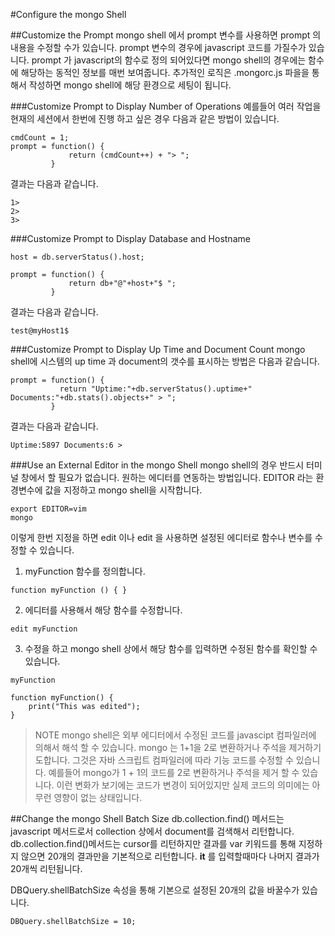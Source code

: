 #Configure the mongo Shell

##Customize the Prompt
mongo shell 에서 prompt 변수를 사용하면 prompt 의 내용을 수정할 수가 있습니다. prompt 변수의 경우에 javascript 코드를 가질수가 있습니다. prompt 가 javascript의 함수로 정의 되어있다면 mongo shell의 경우에는 함수에 해당하는 동적인 정보를 매번 보여줍니다.
추가적인 로직은 .mongorc.js 파을을 통해서 작성하면 mongo shell에 해당 환경으로 세팅이 됩니다.

###Customize Prompt to Display Number of Operations
예를들어 여러 작업을 현재의 세션에서 한번에 진행 하고 싶은 경우 다음과 같은 방법이 있습니다.
```
cmdCount = 1;
prompt = function() {
             return (cmdCount++) + "> ";
         }
```
결과는 다음과 같습니다.
```
1>
2>
3>
```

###Customize Prompt to Display Database and Hostname
```
host = db.serverStatus().host;

prompt = function() {
             return db+"@"+host+"$ ";
         }
```

결과는 다음과 같습니다.
```
test@myHost1$
```

###Customize Prompt to Display Up Time and Document Count
mongo shell에 시스템의 up time 과 document의 갯수를 표시하는 방법은 다음과 같습니다.
```
prompt = function() {
           return "Uptime:"+db.serverStatus().uptime+" Documents:"+db.stats().objects+" > ";
         }
```
결과는 다음과 같습니다.
```
Uptime:5897 Documents:6 >
```

###Use an External Editor in the mongo Shell
mongo shell의 경우 반드시 터미널 창에서 할 필요가 없습니다. 원하는 에디터를 연동하는 방법입니다. EDITOR 라는 환경변수에 값을 지정하고 mongo shell을 시작합니다.

```
export EDITOR=vim
mongo
```

이렇게 한번 지정을 하면 edit <variable> 이나 edit <function> 을 사용하면 설정된 에디터로 함수나 변수를 수정할 수 있습니다. 
1. myFunction 함수를 정의합니다.
```
function myFunction () { }
```

2. 에디터를 사용해서 해당 함수를 수정합니다.
```
edit myFunction
```

3. 수정을 하고 mongo shell 상에서 해당 함수를 입력하면 수정된 함수를 확인할 수 있습니다.
```
myFunction
```
```
function myFunction() {
    print("This was edited");
}
```

>NOTE
>mongo shell은 외부 에디터에서 수정된 코드를 javascipt 컴파일러에 의해서 해석 할 수 있습니다. mongo 는 1+1을 2로 변환하거나 주석을 제거하기도합니다.
> 그것은 자바 스크립트 컴파일러에 따라 기능 코드를 수정할 수 있습니다. 예를들어 mongo가 1 + 1의 코드를 2로 변환하거나 주석을 제거 할 수 있습니다. 이런 변화가 보기에는 코드가 변경이 되어있지만 실제 코드의 의미에는 아무런 영향이 없는 상태입니다.

##Change the mongo Shell Batch Size
db.collection.find() 메서드는  javascript 메서드로서 collection 상에서 document를 검색해서 리턴합니다. db.collection.find()메서드는 cursor를 리턴하지만 결과를 var 키워드를 통해 지정하지 않으면 20개의 결과만을 기본적으로 리턴합니다. **it** 를 입력할때마다 나머지 결과가 20개씩 리턴됩니다.

DBQuery.shellBatchSize 속성을 통해 기본으로 설정된 20개의 값을 바꿀수가 있습니다.

```
DBQuery.shellBatchSize = 10;
```


